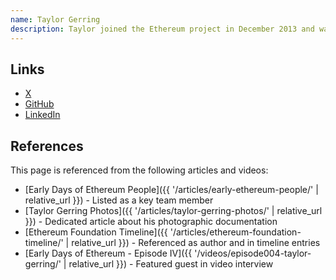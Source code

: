 ```yaml
---
name: Taylor Gerring
description: Taylor joined the Ethereum project in December 2013 and was one of the founding Directors of the Ethereum Foundation, together with Mihai Alisie and Vitalik Buterin.
---
```


## Links

- [X](https://x.com/taylorgerring)
- [GitHub](https://github.com/tgerring)
- [LinkedIn](https://www.linkedin.com/in/taylorgerring/)

## References

This page is referenced from the following articles and videos:

- [Early Days of Ethereum People]({{ '/articles/early-ethereum-people/' | relative_url }}) - Listed as a key team member
- [Taylor Gerring Photos]({{ '/articles/taylor-gerring-photos/' | relative_url }}) - Dedicated article about his photographic documentation
- [Ethereum Foundation Timeline]({{ '/articles/ethereum-foundation-timeline/' | relative_url }}) - Referenced as author and in timeline entries
- [Early Days of Ethereum - Episode IV]({{ '/videos/episode004-taylor-gerring/' | relative_url }}) - Featured guest in video interview